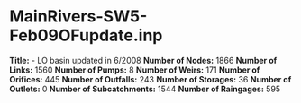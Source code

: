 # MainRivers-SW5-Feb09OFupdate.inp
**Title:** - LO basin updated in 6/2008
**Number of Nodes:** 1866
**Number of Links:** 1560
**Number of Pumps:** 8
**Number of Weirs:** 171
**Number of Orifices:** 445
**Number of Outfalls:** 243
**Number of Storages:** 36
**Number of Outlets:** 0
**Number of Subcatchments:** 1544
**Number of Raingages:** 595
